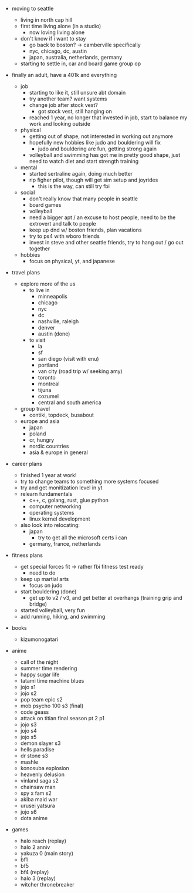 - moving to seattle
    - living in north cap hill
    - first time living alone (in a studio)
        - now loving living alone
    - don't know if i want to stay
        - go back to boston? -> camberville specifically
        - nyc, chicago, dc, austin
        - japan, australia, netherlands, germany
    - starting to settle in, car and board game group op

- finally an adult, have a 401k and everything
    - job
        - starting to like it, still unsure abt domain
        - try another team? want systems
        - change job after stock vest?
            - got stock vest, still hanging on
        - reached 1 year, no longer that invested in job, start to balance my work and looking outside
    - physical
        - getting out of shape, not interested in working out anymore
        - hopefully new hobbies like judo and bouldering will fix
            - judo and bouldering are fun, getting strong again
        - volleyball and swimming has got me in pretty good shape, just need to watch diet and start strength training
    - mental
        - started sertraline again, doing much better
        - rip figher pilot, though will get sim setup and joyrides
            - this is the way, can still try fbi
    - social
        - don't really know that many people in seattle
        - board games
        - volleyball
        - need a bigger apt / an excuse to host people, need to be the extrovert and talk to people
        - keep up dnd w/ boston friends, plan vacations
        - try to ps4 with wboro friends
        - invest in steve and other seattle friends, try to hang out / go out together
    - hobbies
        - focus on physical, yt, and japanese

- travel plans
    - explore more of the us
        - to live in
            - minneapolis
            - chicago
            - nyc
            - dc
            - nashville, raleigh
            - denver
            - austin (done)
        - to visit
            - la
            - sf
            - san diego (visit with enu)
            - portland
            - van city (road trip w/ seeking amy)
            - toronto
            - montreal
            - tijuna
            - cozumel
            - central and south america
    - group travel
        - contiki, topdeck, busabout
    - europe and asia
        - japan
        - poland
        - cr, hungry
        - nordic countries
        - asia & europe in general

- career plans
    - finished 1 year at work!
    - try to change teams to something more systems focused
    - try and get monitization level in yt
    - relearn fundamentals
        - c++, c, golang, rust, glue python
        - computer networking
        - operating systems
        - linux kernel development
    - also look into relocating:
        - japan
            - try to get all the microsoft certs i can
        - germany, france, netherlands

- fitness plans
    - get special forces fit -> rather fbi fitness test ready
        - need to do
    - keep up martial arts
        - focus on judo
    - start bouldering (done)
        - get up to v2 / v3, and get better at overhangs (training grip and bridge)
    - started volleyball, very fun
    - add running, hiking, and swimming

- books
    - kizumonogatari

- anime
    - call of the night
    - summer time rendering
    - happy sugar life
    - tatami time machine blues
    - jojo s1
    - jojo s2
    - pop team epic s2
    - mob psycho 100 s3 (final)
    - code geass
    - attack on titian final season pt 2 p1
    - jojo s3
    - jojo s4
    - jojo s5
    - demon slayer s3
    - hells paradise
    - dr stone s3
    - mashle
    - konosuba explosion
    - heavenly delusion
    - vinland saga s2
    - chainsaw man
    - spy x fam s2
    - akiba maid war
    - urusei yatsura
    - jojo s6
    - dota anime

- games
    - halo reach (replay)
    - halo 2 anniv
    - yakuza 0 (main story)
    - bf1
    - bf5
    - bf4 (replay)
    - halo 3 (replay)
    - witcher thronebreaker
